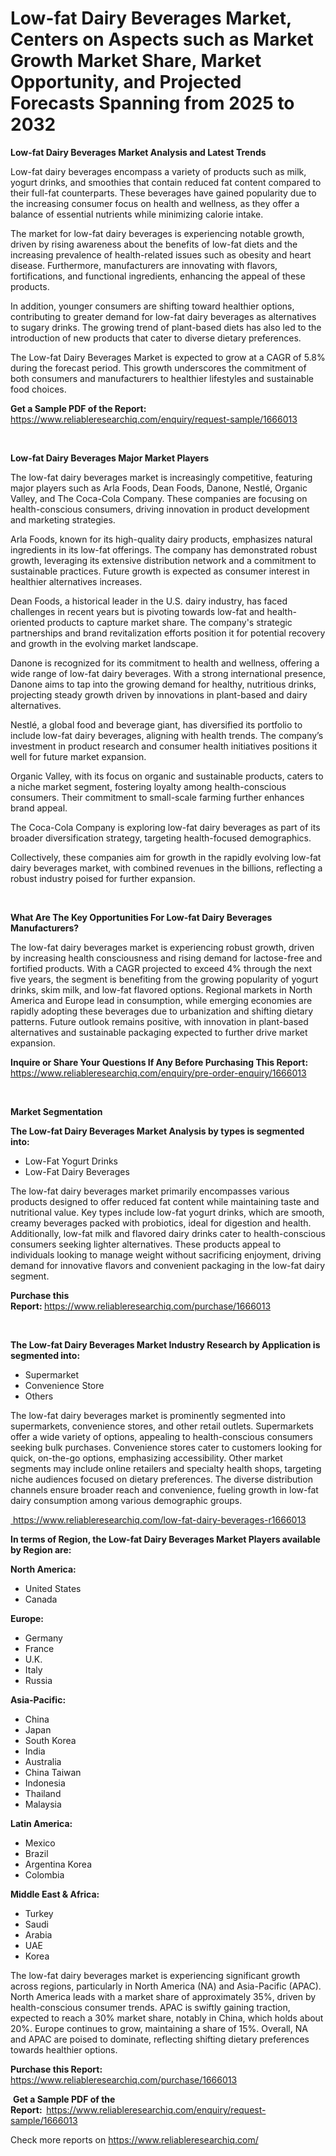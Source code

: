 <p><h1>Low-fat Dairy Beverages Market, Centers on Aspects such as Market Growth Market Share, Market Opportunity, and Projected Forecasts Spanning from 2025 to 2032</h1></p><p><strong>Low-fat Dairy Beverages Market Analysis and Latest Trends</strong></p>
<p><p>Low-fat dairy beverages encompass a variety of products such as milk, yogurt drinks, and smoothies that contain reduced fat content compared to their full-fat counterparts. These beverages have gained popularity due to the increasing consumer focus on health and wellness, as they offer a balance of essential nutrients while minimizing calorie intake. </p><p>The market for low-fat dairy beverages is experiencing notable growth, driven by rising awareness about the benefits of low-fat diets and the increasing prevalence of health-related issues such as obesity and heart disease. Furthermore, manufacturers are innovating with flavors, fortifications, and functional ingredients, enhancing the appeal of these products. </p><p>In addition, younger consumers are shifting toward healthier options, contributing to greater demand for low-fat dairy beverages as alternatives to sugary drinks. The growing trend of plant-based diets has also led to the introduction of new products that cater to diverse dietary preferences. </p><p>The Low-fat Dairy Beverages Market is expected to grow at a CAGR of 5.8% during the forecast period. This growth underscores the commitment of both consumers and manufacturers to healthier lifestyles and sustainable food choices.</p></p>
<p><strong>Get a Sample PDF of the Report:&nbsp;</strong> <a href="https://www.reliableresearchiq.com/enquiry/request-sample/1666013?utm_campaign=2309&utm_medium=2&utm_source=Github&utm_content=ia&utm_term=14022025&utm_id=low-fat-dairy-beverages">https://www.reliableresearchiq.com/enquiry/request-sample/1666013</a></p>
<p>&nbsp;</p>
<p><strong>Low-fat Dairy Beverages Major Market Players</strong></p>
<p><p>The low-fat dairy beverages market is increasingly competitive, featuring major players such as Arla Foods, Dean Foods, Danone, Nestlé, Organic Valley, and The Coca-Cola Company. These companies are focusing on health-conscious consumers, driving innovation in product development and marketing strategies.</p><p>Arla Foods, known for its high-quality dairy products, emphasizes natural ingredients in its low-fat offerings. The company has demonstrated robust growth, leveraging its extensive distribution network and a commitment to sustainable practices. Future growth is expected as consumer interest in healthier alternatives increases.</p><p>Dean Foods, a historical leader in the U.S. dairy industry, has faced challenges in recent years but is pivoting towards low-fat and health-oriented products to capture market share. The company's strategic partnerships and brand revitalization efforts position it for potential recovery and growth in the evolving market landscape.</p><p>Danone is recognized for its commitment to health and wellness, offering a wide range of low-fat dairy beverages. With a strong international presence, Danone aims to tap into the growing demand for healthy, nutritious drinks, projecting steady growth driven by innovations in plant-based and dairy alternatives.</p><p>Nestlé, a global food and beverage giant, has diversified its portfolio to include low-fat dairy beverages, aligning with health trends. The company’s investment in product research and consumer health initiatives positions it well for future market expansion.</p><p>Organic Valley, with its focus on organic and sustainable products, caters to a niche market segment, fostering loyalty among health-conscious consumers. Their commitment to small-scale farming further enhances brand appeal.</p><p>The Coca-Cola Company is exploring low-fat dairy beverages as part of its broader diversification strategy, targeting health-focused demographics. </p><p>Collectively, these companies aim for growth in the rapidly evolving low-fat dairy beverages market, with combined revenues in the billions, reflecting a robust industry poised for further expansion.</p></p>
<p>&nbsp;</p>
<p><strong>What Are The Key Opportunities For Low-fat Dairy Beverages Manufacturers?</strong></p>
<p><p>The low-fat dairy beverages market is experiencing robust growth, driven by increasing health consciousness and rising demand for lactose-free and fortified products. With a CAGR projected to exceed 4% through the next five years, the segment is benefiting from the growing popularity of yogurt drinks, skim milk, and low-fat flavored options. Regional markets in North America and Europe lead in consumption, while emerging economies are rapidly adopting these beverages due to urbanization and shifting dietary patterns. Future outlook remains positive, with innovation in plant-based alternatives and sustainable packaging expected to further drive market expansion.</p></p>
<p><strong>Inquire or Share Your Questions If Any Before Purchasing This Report:</strong> <a href="https://www.reliableresearchiq.com/enquiry/pre-order-enquiry/1666013?utm_campaign=2309&utm_medium=2&utm_source=Github&utm_content=ia&utm_term=14022025&utm_id=low-fat-dairy-beverages">https://www.reliableresearchiq.com/enquiry/pre-order-enquiry/1666013</a></p>
<p>&nbsp;</p>
<p><strong>Market Segmentation</strong></p>
<p><strong>The Low-fat Dairy Beverages Market Analysis by types is segmented into:</strong></p>
<p><ul><li>Low-Fat Yogurt Drinks</li><li>Low-Fat Dairy Beverages</li></ul></p>
<p><p>The low-fat dairy beverages market primarily encompasses various products designed to offer reduced fat content while maintaining taste and nutritional value. Key types include low-fat yogurt drinks, which are smooth, creamy beverages packed with probiotics, ideal for digestion and health. Additionally, low-fat milk and flavored dairy drinks cater to health-conscious consumers seeking lighter alternatives. These products appeal to individuals looking to manage weight without sacrificing enjoyment, driving demand for innovative flavors and convenient packaging in the low-fat dairy segment.</p></p>
<p><strong>Purchase this Report:&nbsp;</strong><a href="https://www.reliableresearchiq.com/purchase/1666013?utm_campaign=2309&utm_medium=2&utm_source=Github&utm_content=ia&utm_term=14022025&utm_id=low-fat-dairy-beverages">https://www.reliableresearchiq.com/purchase/1666013</a></p>
<p>&nbsp;</p>
<p><strong>The Low-fat Dairy Beverages Market Industry Research by Application is segmented into:</strong></p>
<p><ul><li>Supermarket</li><li>Convenience Store</li><li>Others</li></ul></p>
<p><p>The low-fat dairy beverages market is prominently segmented into supermarkets, convenience stores, and other retail outlets. Supermarkets offer a wide variety of options, appealing to health-conscious consumers seeking bulk purchases. Convenience stores cater to customers looking for quick, on-the-go options, emphasizing accessibility. Other market segments may include online retailers and specialty health shops, targeting niche audiences focused on dietary preferences. The diverse distribution channels ensure broader reach and convenience, fueling growth in low-fat dairy consumption among various demographic groups.</p></p>
<p><a href="https://www.reliableresearchiq.com/low-fat-dairy-beverages-r1666013?utm_campaign=2309&utm_medium=2&utm_source=Github&utm_content=ia&utm_term=14022025&utm_id=low-fat-dairy-beverages">&nbsp;https://www.reliableresearchiq.com/low-fat-dairy-beverages-r1666013</a></p>
<p><strong>In terms of Region, the Low-fat Dairy Beverages Market Players available by Region are:</strong></p>
<p>
    <p> <strong> North America: </strong>
        <ul>
            <li>United States</li>
            <li>Canada</li>
        </ul>
        </p> 
    <p> <strong> Europe: </strong>
        <ul>
            <li>Germany</li>
            <li>France</li>
            <li>U.K.</li>
            <li>Italy</li>
            <li>Russia</li>
        </ul>
        </p> 
    <p> <strong> Asia-Pacific: </strong>
        <ul>
            <li>China</li>
            <li>Japan</li>
            <li>South Korea</li>
            <li>India</li>
            <li>Australia</li>
            <li>China Taiwan</li>
            <li>Indonesia</li>
            <li>Thailand</li>
            <li>Malaysia</li>
        </ul>
        </p> 
    <p> <strong> Latin America: </strong>
        <ul>
            <li>Mexico</li>
            <li>Brazil</li>
            <li>Argentina Korea</li>
            <li>Colombia</li>
        </ul>
        </p> 
    <p> <strong> Middle East & Africa: </strong>
        <ul>
            <li>Turkey</li>
            <li>Saudi</li>
            <li>Arabia</li>
            <li>UAE</li>
            <li>Korea</li>
        </ul>
    </p>
    </p>
<p><p>The low-fat dairy beverages market is experiencing significant growth across regions, particularly in North America (NA) and Asia-Pacific (APAC). North America leads with a market share of approximately 35%, driven by health-conscious consumer trends. APAC is swiftly gaining traction, expected to reach a 30% market share, notably in China, which holds about 20%. Europe continues to grow, maintaining a share of 15%. Overall, NA and APAC are poised to dominate, reflecting shifting dietary preferences towards healthier options.</p></p>
<p><strong>Purchase this Report: </strong><a href="https://www.reliableresearchiq.com/purchase/1666013?utm_campaign=2309&utm_medium=2&utm_source=Github&utm_content=ia&utm_term=14022025&utm_id=low-fat-dairy-beverages">https://www.reliableresearchiq.com/purchase/1666013</a></p>
<p>&nbsp;<strong>Get a Sample PDF of the Report:&nbsp;&nbsp;</strong><a href="https://www.reliableresearchiq.com/enquiry/request-sample/1666013?utm_campaign=2309&utm_medium=2&utm_source=Github&utm_content=ia&utm_term=14022025&utm_id=low-fat-dairy-beverages">https://www.reliableresearchiq.com/enquiry/request-sample/1666013</a></p>
<p><strong></strong></p>
<p>Check more reports on <a href="https://www.reliableresearchiq.com/?utm_campaign=2309&utm_medium=2&utm_source=Github&utm_content=ia&utm_term=14022025&utm_id=low-fat-dairy-beverages">https://www.reliableresearchiq.com/</a></p>